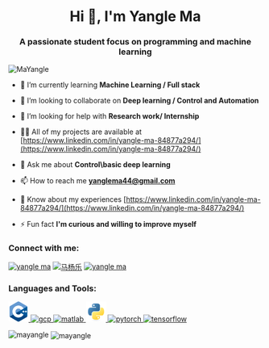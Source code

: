 <h1 align="center">Hi 👋, I'm Yangle Ma</h1>
<h3 align="center">A passionate student focus on programming and machine learning</h3>

<p align="left"> <img src="https://komarev.com/ghpvc/?username=mayangle&label=Profile%20views&color=0e75b6&style=flat" alt="MaYangle" /> </p>

- 🌱 I’m currently learning **Machine Learning / Full stack**

- 👯 I’m looking to collaborate on **Deep learning / Control and Automation**

- 🤝 I’m looking for help with **Research work/ Internship**

- 👨‍💻 All of my projects are available at [https://www.linkedin.com/in/yangle-ma-84877a294/](https://www.linkedin.com/in/yangle-ma-84877a294/)

- 💬 Ask me about **Control\basic deep learning**

- 📫 How to reach me **yanglema44@gmail.com**

- 📄 Know about my experiences [https://www.linkedin.com/in/yangle-ma-84877a294/](https://www.linkedin.com/in/yangle-ma-84877a294/)

- ⚡ Fun fact **I'm curious and willing to improve myself**

<h3 align="left">Connect with me:</h3>
<p align="left">
<a href="https://www.linkedin.com/in/yangle-ma-84877a294/" target="blank"><img align="center" src="https://raw.githubusercontent.com/rahuldkjain/github-profile-readme-generator/master/src/images/icons/Social/linked-in-alt.svg" alt="yangle ma" height="30" width="40" /></a>
<a href="https://instagram.com/pluto9406" target="blank"><img align="center" src="https://raw.githubusercontent.com/rahuldkjain/github-profile-readme-generator/master/src/images/icons/Social/instagram.svg" alt="马杨乐" height="30" width="40" /></a>
<a href="https://www.leetcode.com/yangle ma" target="blank"><img align="center" src="https://raw.githubusercontent.com/rahuldkjain/github-profile-readme-generator/master/src/images/icons/Social/leet-code.svg" alt="yangle ma" height="30" width="40" /></a>
</p>

<h3 align="left">Languages and Tools:</h3>
<p align="left"> <a href="https://www.w3schools.com/cpp/" target="_blank" rel="noreferrer"> <img src="https://raw.githubusercontent.com/devicons/devicon/master/icons/cplusplus/cplusplus-original.svg" alt="cplusplus" width="40" height="40"/> </a> <a href="https://cloud.google.com" target="_blank" rel="noreferrer"> <img src="https://www.vectorlogo.zone/logos/google_cloud/google_cloud-icon.svg" alt="gcp" width="40" height="40"/> </a> <a href="https://www.mathworks.com/" target="_blank" rel="noreferrer"> <img src="https://upload.wikimedia.org/wikipedia/commons/2/21/Matlab_Logo.png" alt="matlab" width="40" height="40"/> </a> <a href="https://www.python.org" target="_blank" rel="noreferrer"> <img src="https://raw.githubusercontent.com/devicons/devicon/master/icons/python/python-original.svg" alt="python" width="40" height="40"/> </a> <a href="https://pytorch.org/" target="_blank" rel="noreferrer"> <img src="https://www.vectorlogo.zone/logos/pytorch/pytorch-icon.svg" alt="pytorch" width="40" height="40"/> </a> <a href="https://www.tensorflow.org" target="_blank" rel="noreferrer"> <img src="https://www.vectorlogo.zone/logos/tensorflow/tensorflow-icon.svg" alt="tensorflow" width="40" height="40"/> </a> </p>

<p><img align="left" src="https://github-readme-stats.vercel.app/api/top-langs?username=mayangle&show_icons=true&locale=en&layout=compact" alt="mayangle" /></p>

<p>&nbsp;<img align="center" src="https://github-readme-stats.vercel.app/api?username=mayangle&show_icons=true&locale=en" alt="mayangle" /></p>
